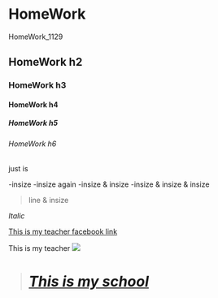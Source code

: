# HomeWork
HomeWork_1129

## HomeWork h2
### HomeWork h3
#### HomeWork h4
##### HomeWork h5
###### HomeWork h6

just is <p>
  -insize
  -insize again
    -insize & insize
      -insize & insize & insize
  
>line & insize

*Italic*

[This is my teacher facebook link](https://zh-tw.facebook.com/kuyaw.chang)

This is my teacher
![](https://images.1111.com.tw/discussPic/82/51798282_145203545.500258.JPG)

  
># [*This is my school*](https://www.dyu.edu.tw/)
